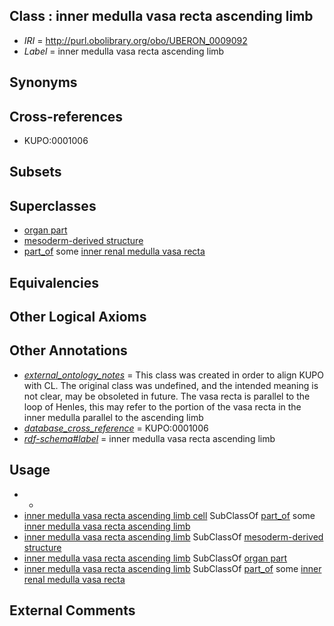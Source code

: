 
## Class : inner medulla vasa recta ascending limb

 * *IRI* = http://purl.obolibrary.org/obo/UBERON_0009092
 * *Label* = inner medulla vasa recta ascending limb

## Synonyms


## Cross-references

 * KUPO:0001006

## Subsets


## Superclasses

 * [organ part](../../UBERON/64/UBERON_0000064.md)
 * [mesoderm-derived structure](../../UBERON/20/UBERON_0004120.md)
 * [part_of](../../BFO/50/BFO_0000050.md) some [inner renal medulla vasa recta](../../UBERON/76/UBERON_0004776.md)

## Equivalencies


## Other Logical Axioms


## Other Annotations

 * *[external_ontology_notes](../../UBPROP/12/UBPROP_0000012.md)* = This class was created in order to align KUPO with CL. The original class was undefined, and the intended meaning is not clear, may be obsoleted in future. The vasa recta is parallel to the loop of Henles, this may refer to the portion of the vasa recta in the inner medulla parallel to the ascending limb
 * *[database_cross_reference](../../ef/oboInOwl#hasDbXref.md)* = KUPO:0001006
 * *[rdf-schema#label](../../el/rdf-schema#label.md)* = inner medulla vasa recta ascending limb

## Usage

 * -
 * [inner medulla vasa recta ascending limb cell](../../CL/09/CL_1001209.md) SubClassOf [part_of](../../BFO/50/BFO_0000050.md) some [inner medulla vasa recta ascending limb](../../UBERON/92/UBERON_0009092.md)
 * [inner medulla vasa recta ascending limb](../../UBERON/92/UBERON_0009092.md) SubClassOf [mesoderm-derived structure](../../UBERON/20/UBERON_0004120.md)
 * [inner medulla vasa recta ascending limb](../../UBERON/92/UBERON_0009092.md) SubClassOf [organ part](../../UBERON/64/UBERON_0000064.md)
 * [inner medulla vasa recta ascending limb](../../UBERON/92/UBERON_0009092.md) SubClassOf [part_of](../../BFO/50/BFO_0000050.md) some [inner renal medulla vasa recta](../../UBERON/76/UBERON_0004776.md)

## External Comments

